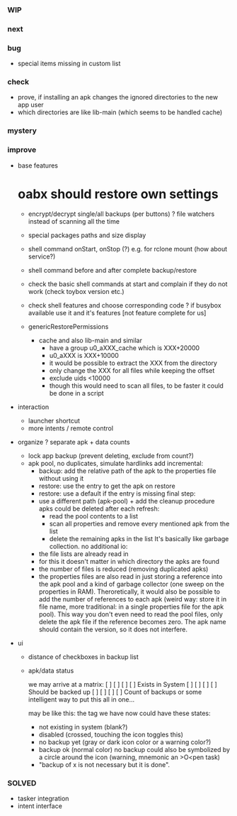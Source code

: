 
### WIP

### next

### bug

* special items missing in custom list

### check

* prove, if installing an apk changes the ignored directories to the new app user
* which directories are like lib-main (which seems to be handled cache)

### mystery

### improve

* base features
    # oabx should restore own settings
    * encrypt/decrypt single/all backups (per buttons)
    ? file watchers instead of scanning all the time
    * special packages paths and size display
    * shell command onStart, onStop (?) e.g. for rclone mount (how about service?)
    * shell command before and after complete backup/restore
    * check the basic shell commands at start and complain if they do not work (check toybox version etc.)
    * check shell features and choose corresponding code
    ? if busybox available use it and it's features [not feature complete for us]

    * genericRestorePermissions
      * cache and also lib-main and similar
        * have a group u0_aXXX_cache which is XXX+20000
        * u0_aXXX is XXX+10000
        * it would be possible to extract the XXX from the directory
        * only change the XXX for all files while keeping the offset
        * exclude uids <10000
        * though this would need to scan all files, to be faster it could be done in a script

* interaction
    * launcher shortcut
    * more intents / remote control
     
* organize
    ? separate apk + data counts
    * lock app backup (prevent deleting, exclude from count?)
    * apk pool, no duplicates, simulate hardlinks
        add incremental:
        * backup: add the relative path of the apk to the properties file without using it
        * restore: use the entry to get the apk on restore
        * restore: use a default if the entry is missing
        final step:
        * use a different path (apk-pool) + add the cleanup procedure
        apks could be deleted after each refresh:
            * read the pool contents to a list
            * scan all properties and remove every mentioned apk from the list
            * delete the remaining apks in the list
        It's basically like garbage collection.
        no additional io:
        * the file lists are already read in
        * for this it doesn't matter in which directory the apks are found
        * the number of files is reduced (removing duplicated apks)
        * the properties files are also read in
        just storing a reference into the apk pool and a kind of garbage collector
        (one sweep on the properties in RAM).
        Theroretically, it would also be possible to add the number of references to each apk
        (weird way: store it in file name,
         more traditional: in a single properties file for the apk pool).
        This way you don't even need to read the pool files,
        only delete the apk file if the reference becomes zero.
        The apk name should contain the version, so it does not interfere.

* ui
    * distance of checkboxes in backup list

    * apk/data status

        we may arrive at a matrix:
        [ ] [ ] [ ] [ ] Exists in System
        [ ] [ ] [ ] [ ] Should be backed up
        [ ] [ ] [ ] [ ] Count of backups
        or some intelligent way to put this all in one...

        may be like this:
        the tag we have now could have these states:
        - not existing in system (blank?)
        - disabled (crossed, touching the icon toggles this)
        - no backup yet (gray or dark icon color or a warning color?)
        - backup ok (normal color)
        no backup could also be symbolized by a circle around the icon (warning, mnemonic an >O<pen task)

        * "backup of x is not necessary but it is done".

### SOLVED

* tasker integration
* intent interface
